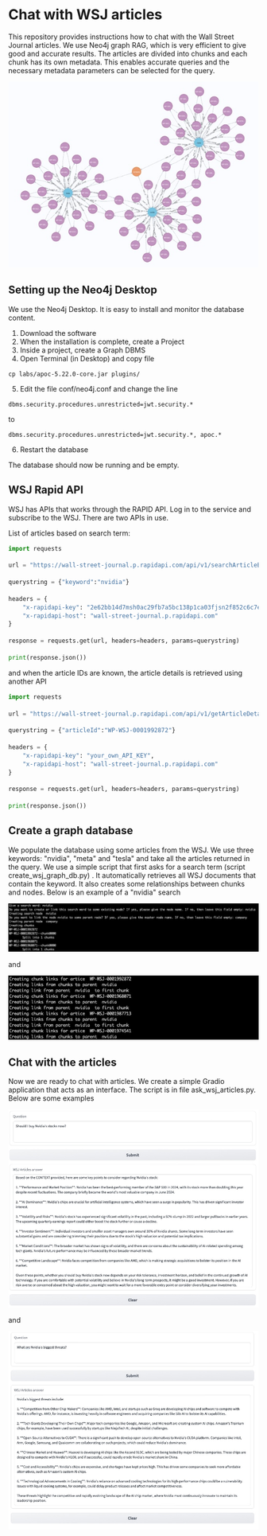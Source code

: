 # Chat with WSJ articles

This repository provides instructions how to chat with the Wall Street Journal articles. We use Neo4j graph RAG, which is very efficient to give good and accurate results. The articles are divided into chunks and each chunk has its own metadata. This enables accurate queries and the necessary metadata parameters can be selected for the query.

![Chat-with_WSJ-articles](images/nodes.jpg)

## Setting up the Neo4j Desktop

We use the Neo4j Desktop. It is easy to install and monitor the database content. 

1. Download the software
2. When the installation is complete, create a Project
3. Inside a project, create a Graph DBMS
4. Open Terminal (in Desktop) and copy file 
```console
cp labs/apoc-5.22.0-core.jar plugins/
```
5. Edit the file conf/neo4j.conf and change the line
```console
dbms.security.procedures.unrestricted=jwt.security.*
```
to 
```console
dbms.security.procedures.unrestricted=jwt.security.*, apoc.*
```
6. Restart the database

The database should now be running and be empty.

## WSJ Rapid API

WSJ has APIs that works through the RAPID API. Log in to the service and subscribe to the WSJ. There are two APIs in use.

List of articles based on search term:

```python
import requests

url = "https://wall-street-journal.p.rapidapi.com/api/v1/searchArticleByKeyword"

querystring = {"keyword":"nvidia"}

headers = {
	"x-rapidapi-key": "2e62bb14d7msh0ac29fb7a5bc138p1ca03fjsn2f852c6c7e30",
	"x-rapidapi-host": "wall-street-journal.p.rapidapi.com"
}

response = requests.get(url, headers=headers, params=querystring)

print(response.json())
```
and when the article IDs are known, the article details is retrieved using another API

```python
import requests

url = "https://wall-street-journal.p.rapidapi.com/api/v1/getArticleDetails"

querystring = {"articleId":"WP-WSJ-0001992872"}

headers = {
	"x-rapidapi-key": "your_own_API_KEY",
	"x-rapidapi-host": "wall-street-journal.p.rapidapi.com"
}

response = requests.get(url, headers=headers, params=querystring)

print(response.json())
```

## Create a graph database

We populate the database using some articles from the WSJ. We use three keywords: "nvidia", "meta" and "tesla" and take all the articles returned in the query. We use a simple script that first asks for a search term (script create_wsj_graph_db.py) . It automatically retrieves all WSJ documents that contain the keyword. It also creates some relationships between chunks and nodes. Below is an example of a "nvidia" search

![Chat-with_WSJ-articles](images/console1.jpg)

and

![Chat-with_WSJ-articles](images/console2.jpg)

## Chat with the articles

Now we are ready to chat with articles. We create a simple Gradio application that acts as an interface. The script is in file ask_wsj_articles.py. Below are some examples

![Chat-with_WSJ-articles](images/example1.jpg)

and

![Chat-with_WSJ-articles](images/example2.jpg)


